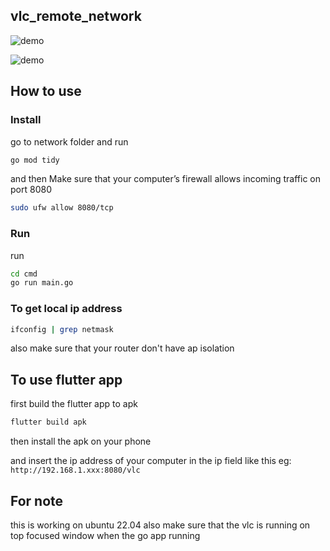 ## vlc_remote_network

![demo](https://github.com/user-attachments/assets/60287856-f6d2-4899-90c7-459b68e1b962)

![demo](https://github.com/user-attachments/assets/b9e8ec97-9fdc-400b-bea9-3b041e892fc7)

## How to use

### Install

go to network folder and run

```bash
go mod tidy
```

and then Make sure that your computer’s firewall allows incoming traffic on port 8080 

```bash
sudo ufw allow 8080/tcp
```

### Run

run

```bash
cd cmd
go run main.go
```

### To get local ip address

```bash
ifconfig | grep netmask
```

also make sure that your router don't have ap isolation

## To use flutter app

first build the flutter app to apk

```bash
flutter build apk
```

then install the apk on your phone

and insert the ip address of your computer in the ip field like this
eg: `http://192.168.1.xxx:8080/vlc`

## For note

this is working on ubuntu 22.04 also make sure that the vlc is running on top focused window when the go app running
